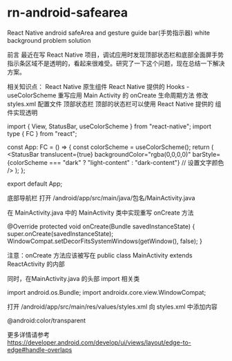 # rn-android-safearea
React Native android safeArea and gesture guide bar(手势指示器) white background problem solution


前言
最近在写 React Native 项目，调试应用时发现顶部状态栏和底部全面屏手势指示条区域不是透明的，看起来很难受。研究了一下这个问题，现在总结一下解决方案。

相关知识点：
React Native 原生组件 <StatusBar />
React Native 提供的 Hooks - useColorScheme
重写应用 Main Activity 的 onCreate 生命周期方法
修改 styles.xml 配置文件
顶部状态栏
顶部的状态栏可以使用 React Native 提供的 <StatusBar /> 组件实现透明

import { View, StatusBar, useColorScheme } from "react-native";
import type { FC } from "react";

const App: FC = () => {
  const colorScheme = useColorScheme();
  return (
    <View>
      <StatusBar
        translucent={true}
        backgroundColor="rgba(0,0,0,0)"
        barStyle={colorScheme === "dark" ? "light-content" : "dark-content"} // 设置文字颜色
      />
    </View>
  );
};

export default App;

底部导航栏
打开 /android/app/src/main/java/包名/MainActivity.java

在 MainActivity.java 中的 MainActivity 类中实现重写 onCreate 方法

@Override
protected void onCreate(Bundle savedInstanceState) {
  super.onCreate(savedInstanceState);
  WindowCompat.setDecorFitsSystemWindows(getWindow(), false);
}

注意：onCreate 方法应该被写在 public class MainActivity extends ReactActivity 的内部

同时，在MainActivity.java 的头部 import 相关类

import android.os.Bundle;
import androidx.core.view.WindowCompat;

打开 /android/app/src/main/res/values/styles.xml
向 styles.xml 中添加内容

<item name="android:navigationBarColor">@android:color/transparent</item>



更多详情请参考 https://developer.android.com/develop/ui/views/layout/edge-to-edge#handle-overlaps

